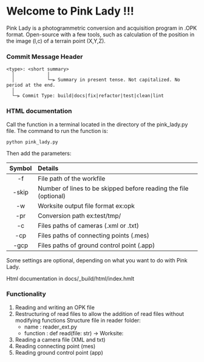 # Welcome to Pink Lady !!!

Pink Lady is a photogrammetric conversion and acquisition program in .OPK format. Open-source with a few tools, such as calculation of the position in the image (l,c) of a terrain point (X,Y,Z).

### Commit Message Header

```
<type>: <short summary>
  │            │
  │            └─⫸ Summary in present tense. Not capitalized. No period at the end.
  │
  └─⫸ Commit Type: build|docs|fix|refactor|test|clean|lint
```

### HTML documentation

Call the function in a terminal located in the directory of the pink_lady.py file. The command to run the function is:

```python pink_lady.py``` 

Then add the parameters:

| Symbol | Details |
| :----: | :------ |
| -f | File path of the workfile |
| -skip | Number of lines to be skipped before reading the file (optional) |
| -w | Worksite output file format ex:opk |
| -pr | Conversion path ex:test/tmp/ |
| -c | Files paths of cameras (.xml or .txt) |
| -cp | Files paths of connecting points (.mes) |
| -gcp | Files paths of ground control point (.app) |

Some settings are optional, depending on what you want to do with Pink Lady.

Html documentation in docs/_build/html/index.hmlt

### Functionality

1. Reading and writing an OPK file
2. Restructuring of read files to allow the addition of read files without modifying functions
    Structure file in reader folder: 
      - name : reader_ext.py
      - function : def read(file: str) -> Worksite:
3. Reading a camera file (XML and txt)
4. Reading connecting point (mes)
5. Reading ground control point (app)
